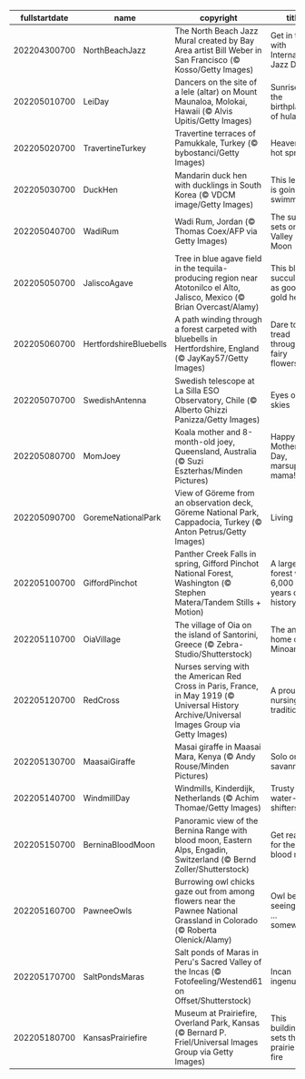|fullstartdate|name|copyright|title|image|
|--|--|--|--|--|
202204300700|NorthBeachJazz|The North Beach Jazz Mural created by Bay Area artist Bill Weber in San Francisco (© Kosso/Getty Images)|Get in tune with International Jazz Day|![](/en-US/2022/05/202204300700NorthBeachJazz.jpg)|
202205010700|LeiDay|Dancers on the site of a lele (altar) on Mount Maunaloa, Molokai, Hawaii (© Alvis Upitis/Getty Images)|Sunrise at the birthplace of hula|![](/en-US/2022/05/202205010700LeiDay.jpg)|
202205020700|TravertineTurkey|Travertine terraces of Pamukkale, Turkey (© bybostanci/Getty Images)|Heavenly hot springs|![](/en-US/2022/05/202205020700TravertineTurkey.jpg)|
202205030700|DuckHen|Mandarin duck hen with ducklings in South Korea (© VDCM image/Getty Images)|This lesson is going swimmingly|![](/en-US/2022/05/202205030700DuckHen.jpg)|
202205040700|WadiRum|Wadi Rum, Jordan (© Thomas Coex/AFP via Getty Images)|The sun sets on the Valley of the Moon|![](/en-US/2022/05/202205040700WadiRum.jpg)|
202205050700|JaliscoAgave|Tree in blue agave field in the tequila-producing region near Atotonilco el Alto, Jalisco, Mexico (© Brian Overcast/Alamy)|This blue succulent is as good as gold here|![](/en-US/2022/05/202205050700JaliscoAgave.jpg)|
202205060700|HertfordshireBluebells|A path winding through a forest carpeted with bluebells in Hertfordshire, England (© JayKay57/Getty Images)|Dare to tread through the fairy flowers?|![](/en-US/2022/05/202205060700HertfordshireBluebells.jpg)|
202205070700|SwedishAntenna|Swedish telescope at La Silla ESO Observatory, Chile (© Alberto Ghizzi Panizza/Getty Images)|Eyes on the skies|![](/en-US/2022/05/202205070700SwedishAntenna.jpg)|
202205080700|MomJoey|Koala mother and 8-month-old joey, Queensland, Australia (© Suzi Eszterhas/Minden Pictures)|Happy Mother’s Day, marsupial mama!|![](/en-US/2022/05/202205080700MomJoey.jpg)|
202205090700|GoremeNationalPark|View of Göreme from an observation deck, Göreme National Park, Cappadocia, Turkey (© Anton Petrus/Getty Images)|Living rock|![](/en-US/2022/05/202205090700GoremeNationalPark.jpg)|
202205100700|GiffordPinchot|Panther Creek Falls in spring, Gifford Pinchot National Forest, Washington (© Stephen Matera/Tandem Stills + Motion)|A large forest with 6,000 of years of history|![](/en-US/2022/05/202205100700GiffordPinchot.jpg)|
202205110700|OiaVillage|The village of Oia on the island of Santorini, Greece (© Zebra-Studio/Shutterstock)|The ancient home of the Minoans|![](/en-US/2022/05/202205110700OiaVillage.jpg)|
202205120700|RedCross|Nurses serving with the American Red Cross in Paris, France, in May 1919 (© Universal History Archive/Universal Images Group via Getty Images)|A proud nursing tradition|![](/en-US/2022/05/202205120700RedCross.jpg)|
202205130700|MaasaiGiraffe|Masai giraffe in Maasai Mara, Kenya (© Andy Rouse/Minden Pictures)|Solo on the savannah|![](/en-US/2022/05/202205130700MaasaiGiraffe.jpg)|
202205140700|WindmillDay|Windmills, Kinderdijk, Netherlands (© Achim Thomae/Getty Images)|Trusty water-shifters|![](/en-US/2022/05/202205140700WindmillDay.jpg)|
202205150700|BerninaBloodMoon|Panoramic view of the Bernina Range with blood moon, Eastern Alps, Engadin, Switzerland (© Bernd Zoller/Shutterstock)|Get ready for the blood moon|![](/en-US/2022/05/202205150700BerninaBloodMoon.jpg)|
202205160700|PawneeOwls|Burrowing owl chicks gaze out from among flowers near the Pawnee National Grassland in Colorado (© Roberta Olenick/Alamy)|Owl be seeing you ... somewhere!|![](/en-US/2022/05/202205160700PawneeOwls.jpg)|
202205170700|SaltPondsMaras|Salt ponds of Maras in Peru's Sacred Valley of the Incas (© Fotofeeling/Westend61 on Offset/Shutterstock)|Incan ingenuity|![](/en-US/2022/05/202205170700SaltPondsMaras.jpg)|
202205180700|KansasPrairiefire|Museum at Prairiefire, Overland Park, Kansas (© Bernard P. Friel/Universal Images Group via Getty Images)|This building sets the prairie on fire|![](/en-US/2022/05/202205180700KansasPrairiefire.jpg)|
